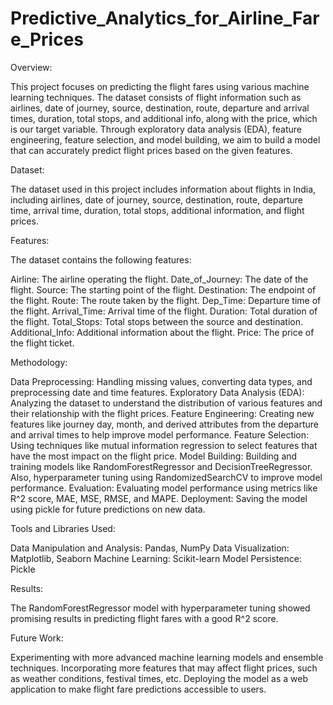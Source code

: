 # Predictive_Analytics_for_Airline_Fare_Prices

Overview:

This project focuses on predicting the flight fares using various machine learning techniques. The dataset consists of flight information such as airlines, date of journey, source, destination, route, departure and arrival times, duration, total stops, and additional info, along with the price, which is our target variable. Through exploratory data analysis (EDA), feature engineering, feature selection, and model building, we aim to build a model that can accurately predict flight prices based on the given features.

Dataset:

The dataset used in this project includes information about flights in India, including airlines, date of journey, source, destination, route, departure time, arrival time, duration, total stops, additional information, and flight prices.

Features:

The dataset contains the following features:

Airline: The airline operating the flight.
Date_of_Journey: The date of the flight.
Source: The starting point of the flight.
Destination: The endpoint of the flight.
Route: The route taken by the flight.
Dep_Time: Departure time of the flight.
Arrival_Time: Arrival time of the flight.
Duration: Total duration of the flight.
Total_Stops: Total stops between the source and destination.
Additional_Info: Additional information about the flight.
Price: The price of the flight ticket.

Methodology:

Data Preprocessing: Handling missing values, converting data types, and preprocessing date and time features.
Exploratory Data Analysis (EDA): Analyzing the dataset to understand the distribution of various features and their relationship with the flight prices.
Feature Engineering: Creating new features like journey day, month, and derived attributes from the departure and arrival times to help improve model performance.
Feature Selection: Using techniques like mutual information regression to select features that have the most impact on the flight price.
Model Building: Building and training models like RandomForestRegressor and DecisionTreeRegressor. Also, hyperparameter tuning using RandomizedSearchCV to improve model performance.
Evaluation: Evaluating model performance using metrics like R^2 score, MAE, MSE, RMSE, and MAPE.
Deployment: Saving the model using pickle for future predictions on new data.

Tools and Libraries Used:

Data Manipulation and Analysis: Pandas, NumPy
Data Visualization: Matplotlib, Seaborn
Machine Learning: Scikit-learn
Model Persistence: Pickle

Results:

The RandomForestRegressor model with hyperparameter tuning showed promising results in predicting flight fares with a good R^2 score.

Future Work:

Experimenting with more advanced machine learning models and ensemble techniques.
Incorporating more features that may affect flight prices, such as weather conditions, festival times, etc.
Deploying the model as a web application to make flight fare predictions accessible to users.

